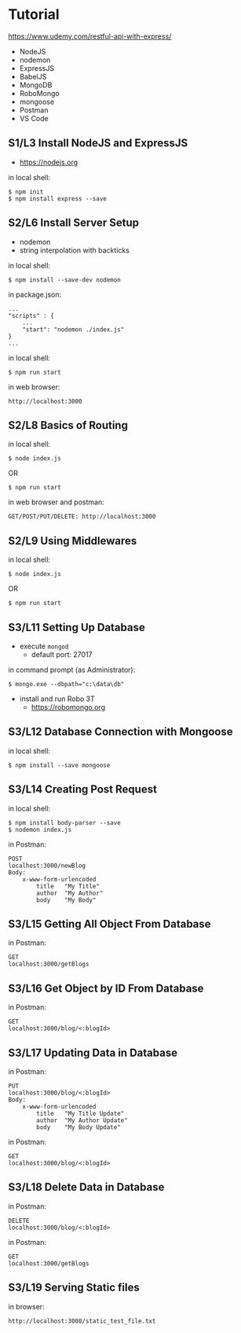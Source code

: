 # Tutorial

https://www.udemy.com/restful-api-with-express/

* NodeJS
* nodemon
* ExpressJS
* BabelJS
* MongoDB
* RoboMongo
* mongoose
* Postman
* VS Code

## S1/L3 Install NodeJS and ExpressJS

* https://nodejs.org

in local shell:

```
$ npm init
$ npm install express --save
```

## S2/L6 Install Server Setup

* nodemon
* string interpolation with backticks

in local shell:

```
$ npm install --save-dev nodemon
```

in package.json:

```
...
"scripts" : {
	...
	"start": "nodemon ./index.js"
}
...
```

in local shell:

```
$ npm run start
```

in web browser:

```
http://localhost:3000
```

## S2/L8 Basics of Routing

in local shell:

```
$ node index.js
```

OR

```
$ npm run start
```

in web browser and postman:

```
GET/POST/PUT/DELETE: http://localhost:3000
```

## S2/L9 Using Middlewares

in local shell:

```
$ node index.js
```

OR

```
$ npm run start
```

## S3/L11 Setting Up Database

* execute `mongod`
	* default port: 27017

in command prompt (as Administrator):

```
$ mongo.exe --dbpath="c:\data\db"
```

* install and run Robo 3T
	* https://robomongo.org

## S3/L12 Database Connection with Mongoose

in local shell:

```
$ npm install --save mongoose
```

## S3/L14 Creating Post Request

in local shell:

```
$ npm install body-parser --save
$ nodemon index.js
```

in Postman:

```
POST
localhost:3000/newBlog
Body:
	x-www-form-urlencoded
		title	"My Title"  
		author	"My Author"  
		body	"My Body"
```

## S3/L15 Getting All Object From Database

in Postman:

```
GET
localhost:3000/getBlogs
```

## S3/L16 Get Object by ID From Database

in Postman:

```
GET
localhost:3000/blog/<:blogId>
```

## S3/L17 Updating Data in Database

in Postman:

```
PUT
localhost:3000/blog/<:blogId>
Body:
	x-www-form-urlencoded
		title	"My Title Update"  
		author	"My Author Update"  
		body	"My Body Update"
```

in Postman:

```
GET
localhost:3000/blog/<:blogId>
```

## S3/L18 Delete Data in Database

in Postman:

```
DELETE
localhost:3000/blog/<:blogId>
```

in Postman:

```
GET
localhost:3000/getBlogs
```

## S3/L19 Serving Static files

in browser:

```
http://localhost:3000/static_test_file.txt
```
